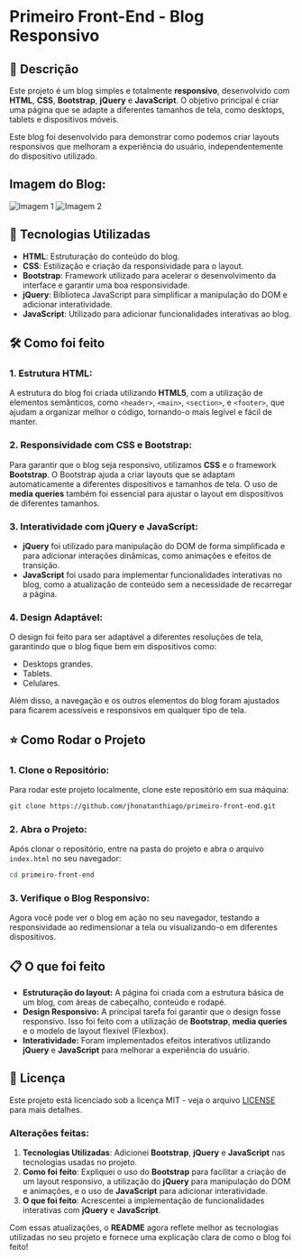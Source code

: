 # Primeiro Front-End - Blog Responsivo

## :memo: Descrição
Este projeto é um blog simples e totalmente **responsivo**, desenvolvido com **HTML**, **CSS**, **Bootstrap**, **jQuery** e **JavaScript**. O objetivo principal é criar uma página que se adapte a diferentes tamanhos de tela, como desktops, tablets e dispositivos móveis.

Este blog foi desenvolvido para demonstrar como podemos criar layouts responsivos que melhoram a experiência do usuário, independentemente do dispositivo utilizado.

## Imagem do Blog:

![Imagem 1](images/IMG1.png)
![Imagem 2](images/IMG2.png)

## :wrench: Tecnologias Utilizadas

- **HTML**: Estruturação do conteúdo do blog.
- **CSS**: Estilização e criação da responsividade para o layout.
- **Bootstrap**: Framework utilizado para acelerar o desenvolvimento da interface e garantir uma boa responsividade.
- **jQuery**: Biblioteca JavaScript para simplificar a manipulação do DOM e adicionar interatividade.
- **JavaScript**: Utilizado para adicionar funcionalidades interativas ao blog.

## :hammer_and_wrench: Como foi feito

### 1. **Estrutura HTML:**
A estrutura do blog foi criada utilizando **HTML5**, com a utilização de elementos semânticos, como `<header>`, `<main>`, `<section>`, e `<footer>`, que ajudam a organizar melhor o código, tornando-o mais legível e fácil de manter.

### 2. **Responsividade com CSS e Bootstrap:**
Para garantir que o blog seja responsivo, utilizamos **CSS** e o framework **Bootstrap**. O Bootstrap ajuda a criar layouts que se adaptam automaticamente a diferentes dispositivos e tamanhos de tela. O uso de **media queries** também foi essencial para ajustar o layout em dispositivos de diferentes tamanhos.

### 3. **Interatividade com jQuery e JavaScript:**
- **jQuery** foi utilizado para manipulação do DOM de forma simplificada e para adicionar interações dinâmicas, como animações e efeitos de transição.
- **JavaScript** foi usado para implementar funcionalidades interativas no blog, como a atualização de conteúdo sem a necessidade de recarregar a página.

### 4. **Design Adaptável:**
O design foi feito para ser adaptável a diferentes resoluções de tela, garantindo que o blog fique bem em dispositivos como:
- Desktops grandes.
- Tablets.
- Celulares.

Além disso, a navegação e os outros elementos do blog foram ajustados para ficarem acessíveis e responsivos em qualquer tipo de tela.

## :star: Como Rodar o Projeto

### 1. **Clone o Repositório:**
Para rodar este projeto localmente, clone este repositório em sua máquina:

```bash
git clone https://github.com/jhonatanthiago/primeiro-front-end.git
```

### 2. **Abra o Projeto:**
Após clonar o repositório, entre na pasta do projeto e abra o arquivo `index.html` no seu navegador:

```bash
cd primeiro-front-end
```

### 3. **Verifique o Blog Responsivo:**
Agora você pode ver o blog em ação no seu navegador, testando a responsividade ao redimensionar a tela ou visualizando-o em diferentes dispositivos.

## :clipboard: O que foi feito

- **Estruturação do layout:** A página foi criada com a estrutura básica de um blog, com áreas de cabeçalho, conteúdo e rodapé.
- **Design Responsivo:** A principal tarefa foi garantir que o design fosse responsivo. Isso foi feito com a utilização de **Bootstrap**, **media queries** e o modelo de layout flexível (Flexbox).
- **Interatividade:** Foram implementados efeitos interativos utilizando **jQuery** e **JavaScript** para melhorar a experiência do usuário.

## :memo: Licença

Este projeto está licenciado sob a licença MIT - veja o arquivo [LICENSE](LICENSE) para mais detalhes.


### Alterações feitas:

1. **Tecnologias Utilizadas**: Adicionei **Bootstrap**, **jQuery** e **JavaScript** nas tecnologias usadas no projeto.
2. **Como foi feito**: Expliquei o uso do **Bootstrap** para facilitar a criação de um layout responsivo, a utilização do **jQuery** para manipulação do DOM e animações, e o uso de **JavaScript** para adicionar interatividade.
3. **O que foi feito**: Acrescentei a implementação de funcionalidades interativas com **jQuery** e **JavaScript**.

Com essas atualizações, o **README** agora reflete melhor as tecnologias utilizadas no seu projeto e fornece uma explicação clara de como o blog foi feito!
